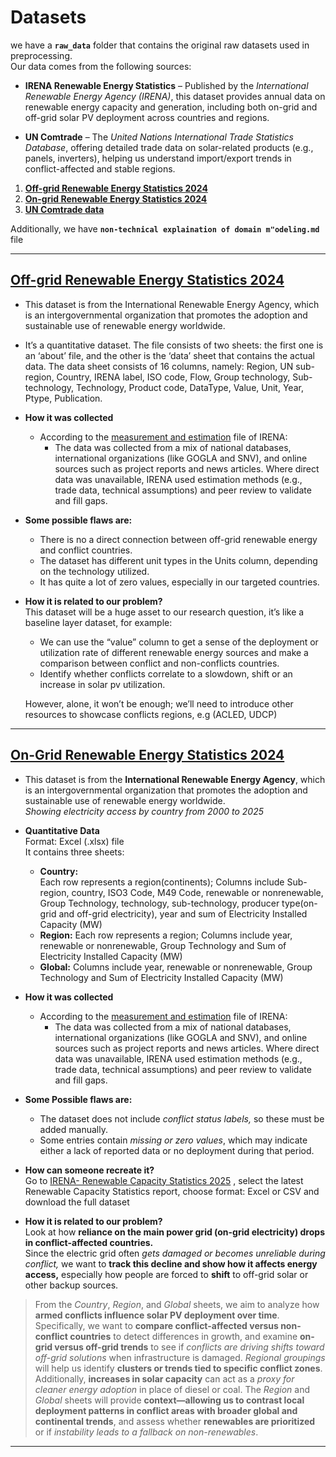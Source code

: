 <!-- markdownlint-disable MD013 MD033 MD032 MD049-->
# Datasets

we have a **`raw_data`** folder that contains the original raw datasets used in preprocessing.  
Our data comes from the following sources:

- **IRENA Renewable Energy Statistics** – Published by the *International Renewable Energy Agency (IRENA)*, this dataset provides annual data on renewable energy capacity and generation, including both on-grid and off-grid solar PV deployment across countries and regions.

- **UN Comtrade** – The *United Nations International Trade Statistics Database*, offering detailed trade data on solar-related products (e.g., panels, inverters), helping us understand import/export trends in conflict-affected and stable regions.

1. **[Off-grid Renewable Energy Statistics 2024](https://github.com/MIT-Emerging-Talent/ET6-CDSP-group-08-repo/blob/main/1_datasets/raw_data/IRENA_OFGStats.raw.xlsx)**
2. **[On-grid Renewable Energy Statistics 2024](https://github.com/MIT-Emerging-Talent/ET6-CDSP-group-08-repo/blob/main/1_datasets/raw_data/IRENA_Stats_extract_2025_H1_raw.xlsx)**
3. **[UN Comtrade data](https://github.com/MIT-Emerging-Talent/ET6-CDSP-group-08-repo/blob/main/1_datasets/raw_data/UN_Comtrade_imports_dataset_raw.xlsx)**
  
Additionally, we have **`non-technical explaination of domain m"odeling.md`** file

---

## [Off-grid Renewable Energy Statistics 2024](https://github.com/MIT-Emerging-Talent/ET6-CDSP-group-08-repo/blob/main/1_datasets/raw_data/IRENA_OFGStats.raw.xlsx)

- This dataset is from the International Renewable Energy Agency, which
is an intergovernmental organization that promotes the adoption and
sustainable use of renewable energy worldwide.
- It’s a quantitative dataset. The file consists of two sheets:
the first one is an ‘about’ file, and the other is the ‘data’ sheet that
contains the actual data. The data sheet consists of 16 columns, namely:
Region, UN sub-region, Country, IRENA label, ISO code, Flow, Group technology,
Sub-technology, Technology, Product code, DataType, Value, Unit, Year, Ptype, Publication.
- **How it was collected**
  - According to the [measurement and estimation](https://www.irena.org/publications/2018/Dec/Measurement-and-estimation-of-off-grid-solar-hydro-and-biogas-energy) file of IRENA:
    - The data was collected from a mix of national databases, international organizations
    (like GOGLA and SNV), and online sources such as project reports and news articles.
    Where direct data was unavailable, IRENA used estimation methods (e.g.,
    trade data, technical assumptions) and peer review to validate and fill gaps.
- **Some possible flaws are:**
  - There is no a direct connection between off-grid renewable energy and
   conflict countries.
  - The dataset has different unit types in the Units column, depending
   on the technology utilized.
  - It has quite a lot of zero values, especially in our targeted countries.
- **<p>How it is related to our problem?<br>**
    This dataset will be a huge asset to our research question, it’s like
    a baseline layer dataset, for example:
  - We can use the “value” column to get a sense of the deployment or
    utilization rate of different renewable energy sources and make a
    comparison between conflict and non-conflicts countries.
  - Identify whether conflicts correlate to a slowdown, shift or
    an increase in solar pv utilization.<br>

  However, alone, it won’t be enough; we’ll need to introduce other
  resources to showcase conflicts regions, e.g (ACLED, UDCP)</p>

---

## [On-Grid  Renewable Energy Statistics 2024](https://github.com/MIT-Emerging-Talent/ET6-CDSP-group-08-repo/blob/main/1_datasets/raw_data/IRENA_Stats_extract_2025_H1_raw.xlsx)

- This dataset is from the **International Renewable Energy Agency**, which
is an intergovernmental organization that promotes the adoption and
sustainable use of renewable energy worldwide.  
_Showing electricity access by country from 2000 to 2025_

- **Quantitative Data**  
Format: Excel (.xlsx) file  
It contains three sheets:  
  - **Country:**  
Each row represents a region(continents); Columns include Sub-region, country, ISO3 Code, M49 Code, renewable or nonrenewable, Group Technology, technology, sub-technology, producer type(on-grid and off-grid electricity), year and sum of Electricity Installed Capacity (MW)
  - **Region:**
Each row represents a region; Columns include year, renewable or nonrenewable, Group Technology and Sum of Electricity Installed Capacity (MW)
  - **Global:**
Columns include year, renewable or nonrenewable, Group Technology and Sum of Electricity Installed Capacity (MW)

- **How it was collected**
  - According to the [measurement and estimation](https://www.irena.org/publications/2018/Dec/Measurement-and-estimation-of-off-grid-solar-hydro-and-biogas-energy) file of IRENA:
    - The data was collected from a mix of national databases, international organizations
    (like GOGLA and SNV), and online sources such as project reports and news articles.
    Where direct data was unavailable, IRENA used estimation methods (e.g.,
    trade data, technical assumptions) and peer review to validate and fill gaps.

- **Some Possible flaws are:**
  - The dataset does not include _conflict status labels,_ so these must be added manually.
  - Some entries contain _missing or zero values_, which may indicate either a lack of reported data or no deployment during that period.

- **How can someone recreate it?**  
Go to [IRENA- Renewable Capacity Statistics 2025](https://www.irena.org/Publications/2025/Mar/Renewable-capacity-statistics-2025) , select the latest Renewable Capacity Statistics report, choose format: Excel or CSV and download the full dataset

- **<p>How it is related to our problem?<br>**
Look at how **reliance on the main power grid (on-grid electricity) drops in conflict-affected countries.**  
Since the electric grid often _gets damaged or becomes unreliable during conflict,_ we want to **track this decline and show how it affects energy access,** especially how people are forced to **shift** to off-grid solar or other backup sources.

> From the _Country_, _Region_, and _Global_ sheets, we aim to analyze how **armed conflicts influence solar PV deployment over time**. Specifically, we want to **compare conflict-affected versus non-conflict countries** to detect differences in growth, and examine **on-grid versus off-grid trends** to see if _conflicts are driving shifts toward off-grid solutions_ when infrastructure is damaged. _Regional groupings_ will help us identify **clusters or trends tied to specific conflict zones**. Additionally, **increases in solar capacity** can act as a _proxy for cleaner energy adoption_ in place of diesel or coal. The _Region_ and _Global_ sheets will provide **context—allowing us to contrast local deployment patterns in conflict areas with broader global and continental trends**, and assess whether **renewables are prioritized** or if _instability leads to a fallback on non-renewables_.
---
